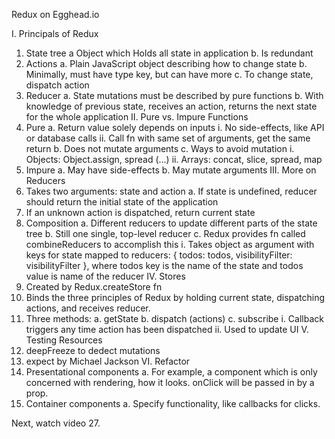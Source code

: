 Redux on Egghead.io

I. Principals of Redux
  1. State tree
    a Object which Holds all state in application
    b. Is redundant
  2. Actions
    a. Plain JavaScript object describing how to change state
    b. Minimally, must have type key, but can have more
    c. To change state, dispatch action
  3. Reducer
    a. State mutations must be described by pure functions
    b. With knowledge of previous state, receives an action, returns the next state for the whole application
II. Pure vs. Impure Functions
  1. Pure
    a. Return value solely depends on inputs
      i. No side-effects, like API or database calls
      ii. Call fn with same set of arguments, get the same return
    b. Does not mutate arguments
    c. Ways to avoid mutation
      i. Objects: Object.assign, spread (...)
      ii. Arrays: concat, slice, spread, map
  2. Impure
    a. May have side-effects
    b. May mutate arguments
III. More on Reducers
  1. Takes two arguments: state and action
    a. If state is undefined, reducer should return the initial state of the application
  2. If an unknown action is dispatched, return current state
  3. Composition
    a. Different reducers to update different parts of the state tree
    b. Still one single, top-level reducer
    c. Redux provides fn called combineReducers to accomplish this
      i. Takes object as argument with keys for state mapped to reducers:
      { todos: todos, visibilityFilter: visibilityFilter }, where todos key is the name of the state and todos value is name of the reducer
IV. Stores
  1. Created by Redux.createStore fn
  2. Binds the three principles of Redux by holding current state, dispatching actions, and receives reducer.
  3. Three methods:
    a. getState
    b. dispatch (actions)
    c. subscribe
      i. Callback triggers any time action has been dispatched
      ii. Used to update UI
V. Testing Resources
  1. deepFreeze to dedect mutations
  2. expect by Michael Jackson
VI. Refactor
  1. Presentational components
    a. For example, a component which is only concerned with rendering, how it looks. onClick will be passed in by a prop.
  2. Container components
    a. Specify functionality, like callbacks for clicks.

Next, watch video 27.
